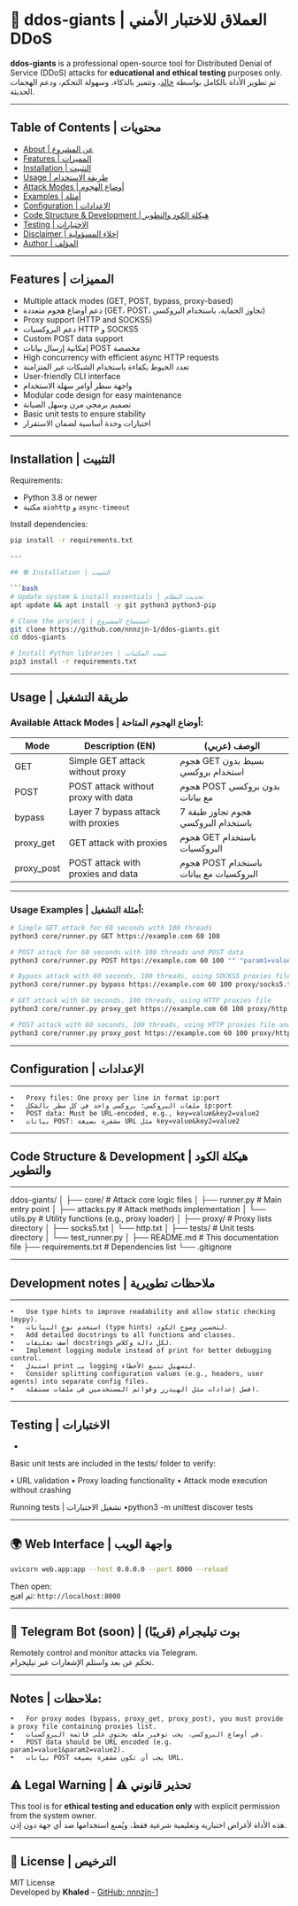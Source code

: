# 🚀 ddos-giants | العملاق للاختبار الأمني DDoS

**ddos-giants** is a professional open-source tool for Distributed Denial of Service (DDoS) attacks for **educational and ethical testing** purposes only.  
تم تطوير الأداة بالكامل بواسطة [خالد](https://github.com/nnnzjn-1)، وتتميز بالذكاء، وسهولة التحكم، ودعم الهجمات الحديثة.

---
## Table of Contents | محتويات

- [About | عن المشروع](#about--عن-المشروع)  
- [Features | المميزات](#features--المميزات)  
- [Installation | التثبيت](#installation--التثبيت)  
- [Usage | طريقة الاستخدام](#usage--طريقة-الاستخدام)  
- [Attack Modes | أوضاع الهجوم](#attack-modes--أوضاع-الهجوم)  
- [Examples | أمثلة](#examples--أمثلة)  
- [Configuration | الإعدادات](#configuration--الإعدادات)  
- [Code Structure & Development | هيكلة الكود والتطوير](#code-structure--development--هيكلة-الكود-والتطوير)  
- [Testing | الاختبارات](#testing--الاختبارات)    
- [Disclaimer | إخلاء المسؤولية](#disclaimer--إخلاء-المسؤولية)  
- [Author | المؤلف](#author--المؤلف) 

---

## Features | المميزات

- Multiple attack modes (GET, POST, bypass, proxy-based)  
- دعم أوضاع هجوم متعددة (GET، POST، تجاوز الحماية، باستخدام البروكسي)  
- Proxy support (HTTP and SOCKS5)  
- دعم البروكسيات HTTP و SOCKS5  
- Custom POST data support  
- إمكانية إرسال بيانات POST مخصصة  
- High concurrency with efficient async HTTP requests  
- تعدد الخيوط بكفاءة باستخدام الشبكات غير المتزامنة  
- User-friendly CLI interface  
- واجهة سطر أوامر سهلة الاستخدام  
- Modular code design for easy maintenance  
- تصميم برمجي مرن وسهل الصيانة  
- Basic unit tests to ensure stability  
- اختبارات وحدة أساسية لضمان الاستقرار  



--- 

## Installation | التثبيت

Requirements:

- Python 3.8 or newer  
- مكتبة `aiohttp` و `async-timeout`

Install dependencies:

```bash
pip install -r requirements.txt

---

## 🛠️ Installation | التثبيت

```bash
# Update system & install essentials | تحديث النظام
apt update && apt install -y git python3 python3-pip

# Clone the project | استنساخ المشروع
git clone https://github.com/nnnzjn-1/ddos-giants.git
cd ddos-giants

# Install Python libraries | تثبيت المكتبات
pip3 install -r requirements.txt
```

---

## Usage | طريقة التشغيل

### Available Attack Modes | أوضاع الهجوم المتاحة:

| Mode        | Description (EN)                       | الوصف (عربي)                             |
|-------------|--------------------------------------|-----------------------------------------|
| GET         | Simple GET attack without proxy      | هجوم GET بسيط بدون استخدام بروكسي      |
| POST        | POST attack without proxy with data  | هجوم POST بدون بروكسي مع بيانات         |
| bypass      | Layer 7 bypass attack with proxies   | هجوم تجاوز طبقة 7 باستخدام البروكسي     |
| proxy_get   | GET attack with proxies               | هجوم GET باستخدام البروكسيات             |
| proxy_post  | POST attack with proxies and data    | هجوم POST باستخدام البروكسيات مع بيانات  |

---

### Usage Examples | أمثلة التشغيل:

```bash
# Simple GET attack for 60 seconds with 100 threads
python3 core/runner.py GET https://example.com 60 100

# POST attack for 60 seconds with 100 threads and POST data
python3 core/runner.py POST https://example.com 60 100 "" "param1=value1&param2=value2"

# Bypass attack with 60 seconds, 100 threads, using SOCKS5 proxies file
python3 core/runner.py bypass https://example.com 60 100 proxy/socks5.txt

# GET attack with 60 seconds, 100 threads, using HTTP proxies file
python3 core/runner.py proxy_get https://example.com 60 100 proxy/http.txt

# POST attack with 60 seconds, 100 threads, using HTTP proxies file and POST data
python3 core/runner.py proxy_post https://example.com 60 100 proxy/http.txt "param1=value1&param2=value2"
```

----
## Configuration | الإعدادات
---
	•	Proxy files: One proxy per line in format ip:port
	•	ملفات البروكسي: بروكسي واحد في كل سطر بالشكل ip:port
	•	POST data: Must be URL-encoded, e.g., key=value&key2=value2
	•	بيانات POST: مشفرة بصيغة URL مثل key=value&key2=value2
----

## Code Structure & Development | هيكلة الكود والتطوير
---

ddos-giants/
│
├── core/                # Attack core logic files
│   ├── runner.py        # Main entry point
│   ├── attacks.py       # Attack methods implementation
│   └── utils.py         # Utility functions (e.g., proxy loader)
│
├── proxy/               # Proxy lists directory
│   ├── socks5.txt
│   └── http.txt
│
├── tests/                # Unit tests directory
│   └── test_runner.py
│
├── README.md              # This documentation file
├── requirements.txt       # Dependencies list
└── .gitignore

---
## Development notes | ملاحظات تطويرية
---
	•	Use type hints to improve readability and allow static checking (mypy).
	•	استخدم نوع البيانات (type hints) لتحسين وضوح الكود.
	•	Add detailed docstrings to all functions and classes.
	•	أضف تعليقات docstrings لكل دالة وكلاس.
	•	Implement logging module instead of print for better debugging control.
	•	استبدل print بـ logging لتسهيل تتبع الأخطاء.
	•	Consider splitting configuration values (e.g., headers, user agents) into separate config files.
	•	افصل إعدادات مثل الهيدرز وقوائم المستخدمين في ملفات مستقلة.

--- 
## Testing | الاختبارات
-
Basic unit tests are included in the tests/ folder to verify:

 •	URL validation
 •	Proxy loading functionality
 •	Attack mode execution without crashing

Running tests | تشغيل الاختبارات
 •python3 -m unittest discover tests

---
 ## 🌍 Web Interface  | واجهة الويب 

```bash
uvicorn web.app:app --host 0.0.0.0 --port 8000 --reload
```
Then open:  
ثم افتح: `http://localhost:8000`

---

## 🤖 Telegram Bot (soon) | بوت تيليجرام (قريبًا)

Remotely control and monitor attacks via Telegram.  
تحكم عن بعد واستلم الإشعارات عبر تيليجرام.

---

Notes | ملاحظات:
-
	•	For proxy modes (bypass, proxy_get, proxy_post), you must provide a proxy file containing proxies list.
	•	في أوضاع البروكسي، يجب توفير ملف يحتوي على قائمة البروكسيات.
	•	POST data should be URL encoded (e.g. param1=value1&param2=value2).
	•	بيانات POST يجب أن تكون مشفرة بصيغة URL.


## ⚠️ Legal Warning | ⚠️ تحذير قانوني

This tool is for **ethical testing and education only** with explicit permission from the system owner.  
هذه الأداة لأغراض اختبارية وتعليمية شرعية فقط، ويُمنع استخدامها ضد أي جهة دون إذن.

---

## 🧾 License | الترخيص

MIT License  
Developed by **Khaled** – [GitHub: nnnzjn-1](https://github.com/nnnzjn-1)

